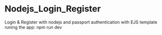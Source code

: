 # Nodejs_Login_Register
Login &amp; Register with nodejs and passport authentication  with EJS template 
runing the app: npm run dev
